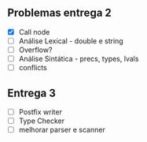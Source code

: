 
## Problemas entrega 2
- [X] Call node
- [ ] Análise Lexical - double e string
- [ ] Overflow?
- [ ] Análise Sintática - precs, types, lvals
- [ ] conflicts

## Entrega 3
- [ ] Postfix writer
- [ ] Type Checker
- [ ] melhorar parser e scanner
